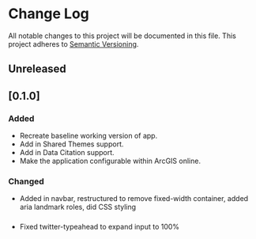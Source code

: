 # Change Log
All notable changes to this project will be documented in this file.
This project adheres to [Semantic Versioning](http://semver.org/).

## Unreleased

## [0.1.0]
### Added
- Recreate baseline working version of app.
- Add in Shared Themes support.
- Add in Data Citation support.
- Make the application configurable within ArcGIS online.

### Changed
- Added in navbar, restructured to remove fixed-width container, added aria landmark roles, did CSS styling

###
- Fixed twitter-typeahead to expand input to 100%
